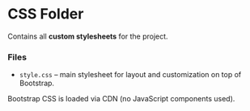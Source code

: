 # CSS Folder

Contains all **custom stylesheets** for the project.

### Files
- `style.css` – main stylesheet for layout and customization on top of Bootstrap.

Bootstrap CSS is loaded via CDN (no JavaScript components used).
